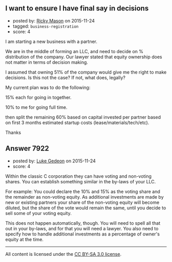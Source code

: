 ## I want to ensure I have final say in decisions

- posted by: [Ricky Mason](https://stackexchange.com/users/1285261/ricky-mason) on 2015-11-24
- tagged: `business-registration`
- score: 4

<p>I am starting a new business with a partner.  </p>

<p>We are in the middle of forming an LLC, and need to decide on % distribution of the company.  Our lawyer stated that equity ownership does not matter in terms of decision making.</p>

<p>I assumed that owning 51% of the company would give me the right to make decisions.  Is this not the case?  If not, what does, legally?</p>

<p>My current plan was to do the following:</p>

<p>15% each for going in together.</p>

<p>10% to me for going full time.</p>

<p>then split the remaining 60% based on capital invested per partner based on first 3 months estimated startup costs (lease/materials/tech/etc).</p>

<p>Thanks</p>



## Answer 7922

- posted by: [Luke Gedeon](https://stackexchange.com/users/1119600/luke-gedeon) on 2015-11-24
- score: 4

<p>Within the classic C corporation they can have voting and non-voting shares. You can establish something similar in the by-laws of your LLC.</p>

<p>For example: You could declare the 10% and 15% as the voting share and the remainder as non-voting equity. As additional investments are made by new or existing partners your share of the non-voting equity will become diluted, but the share of the vote would remain the same, until you decide to sell some of your voting equity.</p>

<p>This does not happen automatically, though. You will need to spell all that out in your by-laws, and for that you will need a lawyer. You also need to specify how to handle additional investments as a percentage of owner's equity at the time.</p>




---

All content is licensed under the [CC BY-SA 3.0 license](https://creativecommons.org/licenses/by-sa/3.0/).
